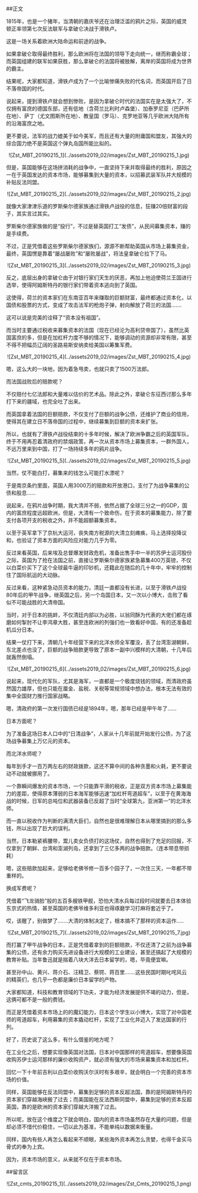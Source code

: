 ##正文

1815年，也是一个猪年，当清朝的嘉庆爷还在治理泛滥的鸦片之际，英国的威灵顿正率领第七次反法联军与拿破仑决战于滑铁卢。

这是一场关系着欧洲大陆命运和前途的战争。

如果拿破仑取得最终胜利，那么欧洲将在法国的领导下走向统一，继而称霸全球；而英国组建的联军如果获胜，那么拿破仑的法国将被肢解，离岸的英国将成为世界的霸主。

结果呢，大家都知道，滑铁卢成为了一个比喻惨痛失败的代名词，而英国开启了日不落帝国的时代。

说起来，提到滑铁卢就会想到惨败，是因为拿破仑时代的法国实在是太强大了，不仅拥有富庶的德国东部，还有低地（含荷兰比利时卢森堡）、加泰罗尼亚（巴萨所在地）、萨丁（尤文图斯所在地）、教皇国（罗马）、克罗地亚等几乎欧洲大陆所有的沿海富庶之地。

更不要说，法军的战力媲美于如今美军，而且还有大量的附庸国和盟友，其强大的综合国力绝不是英国这个弹丸岛国所能比拟的。

 <div align="center">![Zst_MBT_20190215_1](../assets2019_02/images/Zst_MBT_20190215_1.jpg)</div>

但是，英国能够在这场拼消耗的战争中，一直坚持下来并取得最终的胜利，原因之一在于英国发达的资本市场，能够募集到大量的资本，以招募武装军队并大规模的补贴反法同盟。

 <div align="center">![Zst_MBT_20190215_2](../assets2019_02/images/Zst_MBT_20190215_2.jpg)</div>

就像大家津津乐道的罗斯柴尔德家族通过滑铁卢战役的信息，狂赚20倍财富的段子，其实言过其实。

罗斯柴尔德家族做的是“投行”，不过是替英国打工“发债”，从民间募集资本，赚的是手续费。

不过，正是凭借着这些罗斯柴尔德家族们，源源不断帮助英国从市场上募集资金，最终，英国愣是靠着“屡战屡败”和“屡败屡战”，将法皇拿破仑拉下了马。

 <div align="center">![Zst_MBT_20190215_3](../assets2019_02/images/Zst_MBT_20190215_3.jpg)</div>

反之，底层出身的拿破仑由于对银行家们天生的厌恶，再加上他迫使荷兰王国进行选举，使得阿姆斯特丹的银行家们带着资本逃向到了英国。

这使得，荷兰的资本家们在东南亚百年来赚取的巨额财富，最终都通过资本化，以国债和股票的方式，变成了攻击法军的枪炮子弹，射向解放了荷兰的法国.......

这可以说是完美的诠释了“资本没有祖国”。

而当时主要通过税收来募集资本的法国（现在已经沦为高利贷帝国了），虽然比英国富庶的多，但是在加杠杆力度不够的情况下，能够调动的资源却非常有限，甚至不得不把幅员辽阔的圣路易斯安纳卖给美国以筹集军费。

 <div align="center">![Zst_MBT_20190215_4](../assets2019_02/images/Zst_MBT_20190215_4.jpg)</div>

嗯，这么大的一块地，因为着急甩卖，也就只卖了1500万法郎。

而法国战败后的赔款呢？

不仅赔付七亿法郎和大量难以估价的艺术品。除此之外，拿破仑东征西讨那么多年打下来的疆域，也完全吐了出来。

而英国拿着法国的巨额赔款，不仅支付了巨额的战争公债，还维护了商业的信用，使得其在建立日不落帝国的过程中，继续募集到巨额的资本来扩张。

所以，也就有了滑铁卢战役结束的十多年时候，解决了欧洲争霸之后的英国军队，终于不用再忍着清政府的禁烟政策，再一次从资本市场上募集资本，一群外国人，不远万里来到中国，打了一场持续多年的鸦片战争。

 <div align="center">![Zst_MBT_20190215_5](../assets2019_02/images/Zst_MBT_20190215_5.jpg)</div>

当然，仗不能白打，募集来的钱怎么可能打水漂呢？

于是南京条约里面，英国人用3000万的赔款和开放港口，支付了为战争募集的公债和股息......


说起来，在鸦片战争时期，我大清并不弱，依然占据了全球三分之一的GDP，国内的富庶程度远超欧洲，但是，大清有一个致命伤，在于资本的募集能力，除了要支付各项开支的税收之外，并不能超额募集资本。

以至于英军拿下了京杭大运河，丧失南方税源的大清立刻瘫痪，马上选择投降议和，也验证了资本方面的风险应对能力几乎为零。

反过来看英国，后来埃及总督爆发财政危机，准备出售手中一半的苏伊士运河股份之际，英国为了抢在法国之前，直接让罗斯柴尔德家族紧急募集400万英镑，不仅以白菜价买下了这个全球最牛逼的印钞机，还籍此在随后的几十年中，牢牢的控制住了国际航运的大动脉。

反过来看，这种紧急动员资本的能力，清廷一直都没有长进，以至于滑铁卢战役80年后的甲午战争，继英国之后，另一个岛国日本，又一次以小博大，击败了看似不可能战胜的大清帝国。

当时，对于日本的挑衅，不仅清廷内部以为必胜，以翁同酥为代表的大佬们都在琢磨如何掣肘不让李鸿章大胜，甚至连欧洲的列强们也一致看好中国，有的还准备趁机瓜分日本。

结果一仗打下来，清朝几十年经营下来的北洋水师全军覆没，丢了台湾澎湖朝鲜，东北差点也没了，巨额的战争赔款更导致了原本一副中兴模样的大清朝，十几年后就轰然倒塌。

 <div align="center">![Zst_MBT_20190215_6](../assets2019_02/images/Zst_MBT_20190215_6.jpg)</div>

说起来，现代化的军队，尤其是海军，一直都是一个极度烧钱的领域，而清政府虽然国力雄厚，但也只能在厘金、盐税、关税等常规领域中想办法，根本无法有效的集中全国财力推行国家战略。

嗯，清政府的第一次发行国债已经是1894年，嗯，那年已经是甲午年了......

日本方面呢？

为了准备这场日本人口中的“日清战争”，人家从十几年前就开始发行公债，为了这场战争募集上万亿元的资本。

而北洋水师呢？

每年到手才一百万两左右的财政拨款，这还不算中间的各种贪墨和火耗，更不要说动不动就被挪用了。

一个靠瞬间爆发的资本市场，一个只能靠平滑的税收，正是双方资本市场上募集能力的差距，使得原本薄弱的日本海军能够迅速“加杠杆弯道超车”，以至于在黄海海战的时候，日军的总吨位和武器装备已反超了当时“全球第九，亚洲第一”的北洋水师。

而一直以税收作为判断的满清大臣们，自然也是很难理解日本从哪里搞到的那么多钱，所以出现了巨大的误判。

当然，日本勒紧裤腰带，鬻儿卖女负债打的这场仗，自然也得到了充足的回报，不仅拿到了朝鲜、台湾和澎湖列岛，还拿到了三亿多两的战争赔款。（连本带息带损耗）

嗯，这些赔款加起来，足够给老佛爷修一百多个园子了，一次住三天，一年都不带重样的。

换成军费呢？

凭借着“飞龙骑脸”般的五百多艘铁甲舰，恐怕大清水兵每过段时间就要去日本体验东京式的热情，甚至英国的老佛爷维多利亚也得琢磨学习打麻将套近乎了。

哎，该醒了，别做梦了.......大清的体制决定了，根本搞不了那样的资本运作.....
 
 <div align="center">![Zst_MBT_20190215_7](../assets2019_02/images/Zst_MBT_20190215_7.jpg)</div>

而打赢了甲午战争的日本，正是凭借着拿到的巨额赔款，不仅还清了之前为战争募集的公债，还有余力购买先进设备进行大规模的工业建设，甚至还搞起了大规模的教育补贴。当年鲁迅就是揣着八块大洋去日本留学的，嗯，毕竟便宜嘛。

甚至孙中山、黄兴、蒋介石、汪精卫、蔡锷、蒋百里.......这些民国时期叱咤风云的精英们，也几乎一色都是廉价日本留学的产物。

大家都知道，科技和教育领域的下功夫，才能为经济发展提供不竭的动力，但是，这俩可都不是一般的费钱。

而正是凭借着资本市场上的的魔幻能力，日本这个学生以小博大，实现了对中国老师的弯道超车，利用募集的资本撬动杠杆，实现了工业化并迈入了发达国家的行列。

好了，历史说了这么多，有什么借鉴的地方呢？

在工业化之后，想要实现像英国对法国，日本对中国那样的弯道超车，想要像英国收购苏伊士运河那样的廉价收购资产，就必须有强大的市场来募集资本和加杠杆。

回忆一下十年前吉利以白菜价收购沃尔沃时有多艰辛，就会明白一个完善的资本市场的价值。

同样，英国能够在反法同盟中，募集到足够的资本反超法国，靠的是阿姆斯特丹的资本家们穿越海峡搬了过去；而美国能在反法西斯同盟中，募集到足够的资本反超英国，靠的是欧洲的资本家们穿越大洋搬了过去。

所以呢，放在这个维度之下就会明白，国内的资本市场虽然存在大量的问题，但是却必须不惜代价稳住，一切以此为基准，不能单纯以数据来衡量。

同样，国内有些人再怎么看起来不顺眼，某些海外资本再怎么贪婪，也得千金买马骨式的奉为上宾。

因为，资本市场的意义，从来就不仅在于资本市场。

##留言区
 <div align="center">![Zst_cmts_20190215_1](../assets2019_02/images/Zst_Cmts_20190215_1.png)</div>